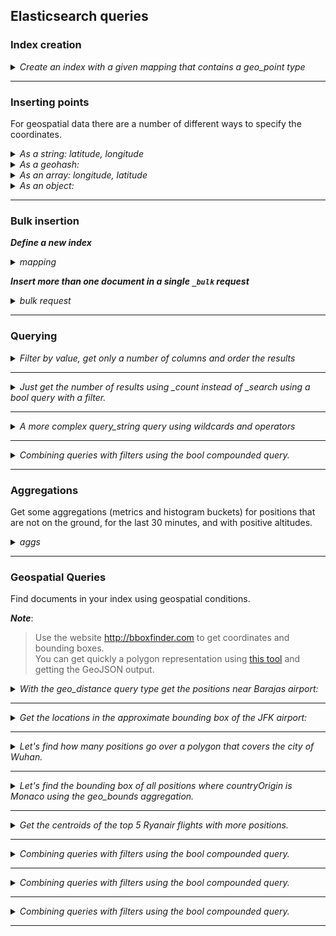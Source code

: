 ## Elasticsearch queries


### Index creation

<details><summary><i>Create an index with a given mapping that contains a geo_point type</i></summary>

```json
PUT workshop_test
{
  "settings": {
    "number_of_replicas": 1,
    "number_of_shards": 1
  },
  "mappings":{
    "properties": {
      "location": {
        "type": "geo_point"
      },
      "category": {
        "type": "keyword"
      },
      "title": {
        "type": "text"
      }
    }
  }
}
```

</details>

---

### Inserting points

For geospatial data there are a number of different ways to specify the coordinates.

<details><summary><i>As a string: latitude, longitude</i></summary>

```json
POST workshop_test/_doc/1
{
  "location": "41.12,-71.34",
  "category": "place name",
  "title": "Null Island"
}
```

</details>

<details><summary><i>As a geohash:</i></summary>

```json
POST workshop_test/_doc/2
{
  "location": "drm3btev3e86",
  "category": "place name 2",
  "title": "Somewhere"
}
```

</details>

<details><summary><i>As an array: longitude, latitude</i></summary>

```json
POST workshop_test/_doc/3
{
  "location": [ -71.34, 41.12 ] ,
  "category": "place name 3",
  "title": "Somewhere 3"
}
```

</details>

<details><summary><i>As an object:</i></summary>

```json
POST workshop_test/_doc/4
{
  "location": {
      "lat": 41.12,
      "lon": -71.34
  } ,
  "category": "place name 4",
  "title": "Somewhere 4"
}
```

</details>

---

### Bulk insertion

***Define a new index***

<details><summary><i>mapping</i></summary>

```json
PUT airports
{
    "mappings": {
        "properties": {
            "coords": {
                "type": "geo_point"
            },
            "abbrev": {
                "type": "keyword"
            },
            "name": {
                "type": "text"
            },
            "type": {
                "type": "keyword"
            }
        }
    }
}
```

</details>

***Insert more than one document in a single `_bulk` request***

<details><summary><i>bulk request</i></summary>

```json
PUT _bulk
{ "index" : { "_index" : "airports", "_id" : "1" } }
{"coords":[75.9570722,30.8503599],"name":"Sahnewal","abbrev":"LUH","type":"small"}
{ "index" : { "_index" : "airports", "_id" : "2" } }
{"coords":[75.9330598,17.6254152],"name":"Solapur","abbrev":"SSE","type":"mid"}
{ "index" : { "_index" : "airports", "_id" : "3" } }
{"coords":[85.323597,23.3177246],"name":"Birsa Munda","abbrev":"IXR","type":"mid"}
{ "index" : { "_index" : "airports", "_id" : "4" } }
{"coords":[48.7471065,31.3431586],"name":"Ahwaz","abbrev":"AWZ","type":"mid"}
{ "index" : { "_index" : "airports", "_id" : "5" } }
{"coords":[78.2172187,26.2854877],"name":"Gwalior","abbrev":"GWL","type":"mid and military"}
{ "index" : { "_index" : "airports", "_id" : "6" } }
{"coords":[42.9710963,14.7552534],"name":"Hodeidah Int'l","abbrev":"HOD","type":"mid"}
{ "index" : { "_index" : "airports", "_id" : "7" } }
{"coords":[75.8092915,22.7277492],"name":"Devi Ahilyabai Holkar Int'l","abbrev":"IDR","type":"mid"}
{ "index" : { "_index" : "airports", "_id" : "8" } }
{"coords":[73.8105675,19.9660206],"name":"Gandhinagar","abbrev":"ISK","type":"mid"}
{ "index" : { "_index" : "airports", "_id" : "9" } }
{"coords":[76.8017261,30.6707249],"name":"Chandigarh Int'l","abbrev":"IXC","type":"major and military"}
{ "index" : { "_index" : "airports", "_id" : "10" } }
{"coords":[75.3958433,19.867297],"name":"Aurangabad","abbrev":"IXU","type":"mid"}
```

</details>

---

### Querying


<details><summary><i>Filter by value, get only a number of columns and order the results</i></summary>

```json
GET flight_tracking*/_search
{
  "size": 5,
  "_source": ["timePosition", "callsign", "location", "velocity"],
  "query":{
    "bool": {
      "filter": {
        "term": {
          "originCountry": "China"
        }
      }
    }
  },
  "sort": [
    {
      "timePosition": "desc"
    }
  ]
}
```

</details>

---

<details><summary><i>Just get the number of results using _count instead of _search using a bool query with a filter.</i></summary>

```json
GET flight_tracking*/_count
{
  "query":{
    "bool": {
      "filter": {
        "term": {
          "originCountry": "China"
        }
      }
    }
  }
}
```

</details>

---

<details><summary><i>A more complex query_string query using wildcards and operators</i></summary>

```json
GET flight_tracking*/_search
{
  "query": {
    "query_string": {
            "query" : "RYR* OR ACA*",
            "default_field" : "callsign"
    }
  }
}
```

</details>

---

<details><summary><i>Combining queries with filters using the bool compounded query.</i></summary>

```json
GET flight_tracking*/_search
{
  "_source": [ "callsign", "timePosition", "onGround" ],
  "query": {
    "bool": {
      "must": [
        {
          "query_string": {
            "query": "RYR*",
            "default_field": "callsign"
          }
        }
      ],
      "filter": [
        { "term": { "onGround": "true" } },
        { "range": { "timePosition": { "gte": "now-1d/h" } } }
      ]
    }
  }
}
```

</details>

---

### Aggregations

Get some aggregations (metrics and histogram buckets) for positions that are not on the ground, for the last 30 minutes, and with positive altitudes.

<details><summary><i>aggs</i></summary>

```json
GET flight_tracking*/_search
{
  "size": 0,
  "query": {
    "bool": {
      "filter": [
        { "term": { "onGround": "false" } },
        { "range": { "timePosition": { "gte": "now-30m/m" } } },
        { "range": { "geoAltitude": { "gte": 0 } } }
      ]
    }
  },
  "aggs": {
    "avg_speed": { "avg": { "field": "velocity" } },
    "geoAltitude_stats": { "stats": { "field": "geoAltitude" } },
    "altitude_percentiles": {
      "percentiles": {
        "field": "geoAltitude",
        "percents": [ 0, 5, 10, 25, 50, 75, 90, 95, 100 ]
      }
    },
    "positions_over_time": {
      "date_histogram": {
        "field": "timePosition",
        "fixed_interval": "10m"
      }
    },
    "speed_histogram": {
      "histogram": {
        "field": "velocity",
        "interval": 50
      }
    }
  }
}
```

</details>

---

### Geospatial Queries

Find documents in your index using geospatial conditions.

***Note***: 
> Use the website http://bboxfinder.com to get coordinates and bounding boxes.  
> You can get quickly a polygon representation using [this tool](https://boundingbox.klokantech.com/) and getting the GeoJSON output.  


<!-- Point and radius query -->

<details><summary><i>With the geo_distance query type get the positions near Barajas airport:</i></summary>

```json
GET flight_tracking*/_search
{
  "query":{
    "geo_distance": {
      "distance": "5km",
      "location":{
        "lat": 40.469674,
        "lon":  -3.559828
      } 
    } 
  } 
}
```

</details>

---



<!-- Bounding box query -->

<details><summary><i>Get the locations in the approximate bounding box of the JFK airport:</i></summary>

```json
GET flight_tracking*/_search
{
  "query": {
    "bool": {
      "must": [ { "match_all": {} } ],
      "filter": {
        "geo_bounding_box": {
          "location": {
            "top_left": { "lat": 40.666, "lon": -73.824 },
            "bottom_right": { "lat": 40.620, "lon": -73.744 }
          } 
        } 
      } 
    } 
  } 
}
```

</details>

---


<!-- Shape query -->

<details><summary><i>Let's find how many positions go over a polygon that covers the city of Wuhan.</i></summary>

```json
GET flight_tracking*/_count
{
  "query": {
    "bool": {
      "must": [
        {
          "match_all": {}
        }
      ],
      "filter": {
        "geo_shape": {
          "location": {
            "shape": """POLYGON((
              114.52 30.35,
              114.19 30.38,
              114.05 30.50,
              114.05 30.61,
              114.22 30.77,
              114.54 30.81,
              114.65 30.69,
              114.69 30.53,
              114.52 30.35))
            """
          } 
        } 
      } 
    } 
  } 
}
```

</details>

---


<!-- Metric aggregations -->
<!-- By bounding box -->

<details><summary><i>Let's find the bounding box of all positions where countryOrigin is Monaco using the geo_bounds aggregation.</i></summary>

```json
GET flight_tracking*/_search
{
  "size": 0, 
  "query": {
    "match": {
      "originCountry": "Italy"
    }
  },
  "aggs": {
    "viewport": {
      "geo_bounds": {
        "field": "location",
        "wrap_longitude": true
      }
    }
  }
}
```

</details>

---


<!-- Centroid -->
<!-- [Centroid](https://www.elastic.co/guide/en/elasticsearch/reference/7.17/search-aggregations-metrics-geocentroid-aggregation.html) -->

<details><summary><i>Get the centroids of the top 5 Ryanair flights with more positions.</i></summary>

```json
GET flight_tracking*/_search
{
  "size": 0, 
  "query": {
    "query_string": { "default_field": "callsign", "query": "RYR*" }
  },
  "aggs": {
    "centroids_by_callsign":{
      "terms": { "field": "callsign.keyword", "size": 5 },
      "aggs": {
        "cetroid": {
          "geo_centroid": { "field": "location" }
        } 
      } 
    } 
  } 
}
```


<!--

Geoline aggregation
This aggregation takes a group of points and returns the line that connects them given a sorting field. You usually want this aggregation to be combined with a filter or a terms aggregation to retrieve lines that connect the locations of a particular asset or grouped by an identifier like an airplane callsign field.

In this example we filter the last 15 minutes data for the airplane JST574, and the request the line aggregation representation using the timePosition field.

IMPORTANT: You need to adapt the callsign and the date filter values to your own data, using Discover or Maps.

GET flight_tracking_*/_search
{
  "size": 0,
  "query": {
    "bool": {
      "filter": [
        {
          "range": { "timePosition": { "gte": "now-15m" }}
        },
        {
          "match_phrase": { "callsign": "JST574" }
        }
      ]
    }
  },
  "aggs": {
    "line": {
      "geo_line": {
        "point": {"field": "location"},
        "sort": {"field": "timePosition"}
      }
    }
  }
}
Bucket aggregations
Group your query results using geospatial aggregations.

Buffers
Group positions around CDG airport in rings (also known as buffers in the geospatial world) of 10, 20, and 30 kilometers and return results using an object instead of an array:

GET flight_tracking*/_search
{
  "size": 0,
  "query": { "match_all": {} },
  "aggs": {
    "rings_around_cdg": {
      "geo_distance": {
        "field": "location",
        "origin": [ 2.561, 49.01 ],
        "unit": "km",
        "keyed": true,
        "ranges": [
          { "to": 10, "key": "<10km" },
          { "from": 10, "to": 20, "key": "10-20km" },
          { "from": 20, "to": 30, "key": "20-30km" }
        ]
      } } } }
Tile grid
In the geospatial industry there is a common way to bucket the Earth using the square grid many online maps use. This schema uses a Z/X/Y notation that Elasticsearch can use to return your buckets.

Let's find the zoom level 6 buckets for positions in mainland France.

GET flight_tracking*/_search
{
  "size": 0,
  "query": { "match_all": {} },
  "aggregations": {
    "europe": {
      "filter": {
        "geo_shape": {
          "location": {
            "shape": { 
            "type": "Polygon",
            "coordinates": [[ 
              [ 3.315, 42.207 ],[ -2.332, 43.607 ],
              [ -5.166, 48.439 ],[ -1.98, 49.749 ],
              [ 1.975, 51.244 ],[ 8.478, 49.077 ],
              [ 6.567, 46.765 ],[ 7.973, 43.384 ],
              [ 3.315, 42.207 ]
              ]]
            }
          }
        }
      },
      "aggregations": {
        "zoom6": {
          "geotile_grid": {
            "field": "location",
            "precision": 6
          } } } } } }
IMPORTANT: Be careful with the precision parameter, a high value can potentially return millions of buckets, so you should only ask for high-precision results in a very small bounding box, or for small datasets.

TIP: You can get quickly a polygon representation using this tool and getting the GeoJSON output.

Hex grid
You can perform a similar query to the previous but instead of getting back buckets in the Z/X/Y schema, you get hexagons with the Uber's h3 cell identifier. Same note about the precision parameter applies to this aggregation.

TIP: You may find this viewer useful to render the location of a given h3 cell id.

GET flight_tracking*/_search
{
  "size": 0,
  "query": { "match_all": {} },
  "aggregations": {
    "europe": {
      "filter": {
        "geo_shape": {
          "location": {
            "shape": { 
            "type": "Polygon",
            "coordinates": [[ 
              [ 3.315, 42.207 ],[ -2.332, 43.607 ],
              [ -5.166, 48.439 ],[ -1.98, 49.749 ],
              [ 1.975, 51.244 ],[ 8.478, 49.077 ],
              [ 6.567, 46.765 ],[ 7.973, 43.384 ],
              [ 3.315, 42.207 ]
              ]]
            }
          }
        }
      },
      "aggregations": {
        "h3_z3": {
          "geohex_grid": {
            "field": "location",
            "precision": 3
          } } } } } }
          
          
-->

</details>

---


<!-- Point and radius query -->

<details><summary><i>Combining queries with filters using the bool compounded query.</i></summary>

```json

```

</details>

---


<!-- Point and radius query -->

<details><summary><i>Combining queries with filters using the bool compounded query.</i></summary>

```json

```

</details>

---


<!-- Point and radius query -->

<details><summary><i>Combining queries with filters using the bool compounded query.</i></summary>

```json

```

</details>

---




